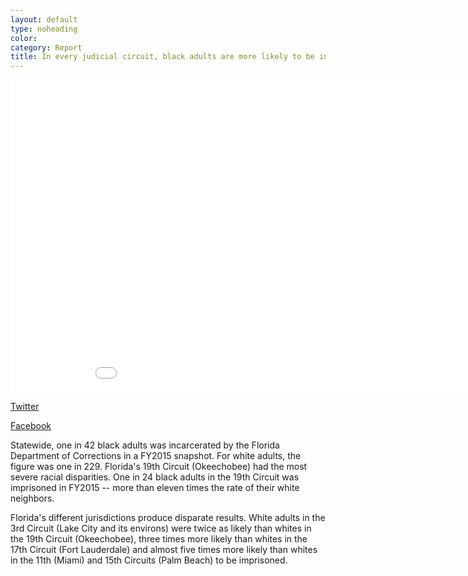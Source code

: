 ```yaml
---
layout: default
type: noheading
color:
category: Report
title: In every judicial circuit, black adults are more likely to be incarcerated than white adults.
---
```

<iframe id="disparate" src="DataVisualizations/prisonrate2.html" height='500' width='960' frameborder='0' scrolling='no'></iframe>

<!-- Twitter -->
<a href="http://twitter.com/home?status=How do ZIP code and skin color affect imprisonment? https://accountablejustice.github.io/report%23disparate @fsujustice" data-text="testing share text" title="Share on Twitter" target="_blank" class="btn btn-twitter"><i class="fa fa-twitter"></i> Twitter</a>
 <!-- Facebook -->
<a href="https://www.facebook.com/sharer/sharer.php?u=https://accountablejustice.github.io/report%23disparate" title="Share on Facebook" target="_blank" class="btn btn-facebook"><i class="fa fa-facebook"></i> Facebook</a>


Statewide, one in 42 black adults was incarcerated by the Florida Department of Corrections in a FY2015 snapshot. For white adults, the figure was one in 229. Florida's 19th Circuit (Okeechobee) had the most severe racial disparities. One in 24 black adults in the 19th Circuit was imprisoned in FY2015 -- more than eleven times the rate of their white neighbors.

Florida's different jurisdictions produce disparate results. White adults in the 3rd Circuit (Lake City and its environs) were twice as likely than whites in the 19th Circuit (Okeechobee), three times more likely than whites in the 17th Circuit (Fort Lauderdale) and almost five times more likely than whites in the 11th (Miami) and 15th Circuits (Palm Beach) to be imprisoned.


